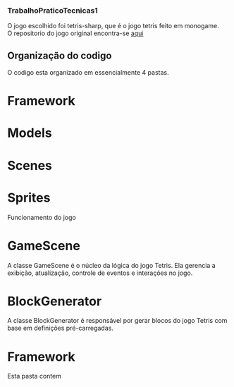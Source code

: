 ### TrabalhoPraticoTecnicas1 ###
O jogo escolhido foi tetris-sharp, que é o jogo tetris feito em monogame.  
O repositorio do jogo original encontra-se [aqui](https://github.com/daxnet/tetris-sharp)  

## Organização do codigo  
O codigo esta organizado em essencialmente 4 pastas. 
# Framework  

# Models  
# Scenes  
# Sprites  



Funcionamento do jogo  
# GameScene
A classe GameScene é o núcleo da lógica do jogo Tetris. Ela gerencia a exibição, atualização, controle de eventos e interações no jogo.  

# BlockGenerator
A classe BlockGenerator é responsável por gerar blocos do jogo Tetris com base em definições pré-carregadas.  

# Framework
Esta pasta contem
